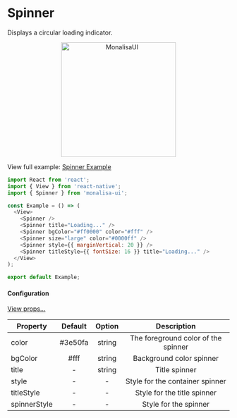 # Spinner

Displays a circular loading indicator.

<p align="center">
  <img
	  src="https://raw.githubusercontent.com/tuantvk/monalisa-ui/master/assets/monalisaui-spinner.png"
		alt="MonalisaUI"
		width="260">
</p>

View full example: [Spinner Example](https://github.com/tuantvk/monalisa-ui/blob/master/example/Spinner/index.js)


```javascript
import React from 'react';
import { View } from 'react-native';
import { Spinner } from 'monalisa-ui';

const Example = () => (
  <View>
    <Spinner />
    <Spinner title="Loading..." />
    <Spinner bgColor="#ff0000" color="#fff" />
    <Spinner size="large" color="#0000ff" />
    <Spinner style={{ marginVertical: 20 }} />
    <Spinner titleStyle={{ fontSize: 16 }} title="Loading..." />
  </View>
);

export default Example;
```

#### Configuration

[View props...](https://facebook.github.io/react-native/docs/view#props)

| Property      | Default       | Option    | Description  |
| ------------- |:-------------:|:---------:|:------------:|
| color         | #3e50fa       | string    | The foreground color of the spinner |
| bgColor       | #fff          | string    | Background color spinner |
| title         | -             | string    | Title spinner |
| style         | -             | -         | Style for the container spinner |
| titleStyle    | -             | -         | Style for the title spinner |
| spinnerStyle  | -             | -         | Style for the spinner |